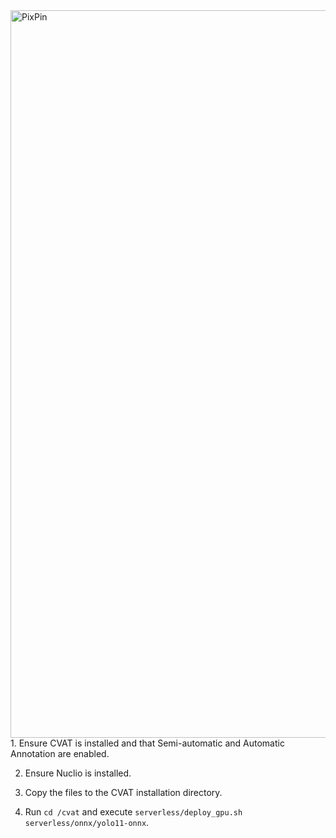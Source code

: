 <img width="2560" height="1164" alt="PixPin" src="https://github.com/user-attachments/assets/06b58525-2819-4b3f-834e-d349f4036d53" />
1. Ensure CVAT is installed and that Semi-automatic and Automatic Annotation are enabled.

2. Ensure Nuclio is installed.

3. Copy the files to the CVAT installation directory.

4. Run `cd /cvat` and execute `serverless/deploy_gpu.sh serverless/onnx/yolo11-onnx`.
